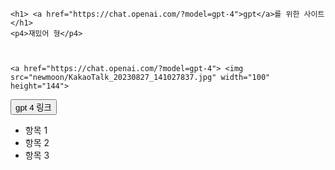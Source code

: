 <html>
<head>
    <meta charset="UTF-8">
    <title>Document</title>
</head>
<body>

    <h1> <a href="https://chat.openai.com/?model=gpt-4">gpt</a>를 위한 사이트</h1>
    <p4>재밌어 형</p4>


    
    <a href="https://chat.openai.com/?model=gpt-4"> <img src="newmoon/KakaoTalk_20230827_141027837.jpg" width="100" height="144">
</a>
    <a href="https://chat.openai.com/?model=gpt-4"><button>gpt 4 링크</button></a>
    <ul>
        <li>항목 1</li>
        <li>항목 2</li>
        <li>항목 3</li>
    </ul>
</body>
</html>
